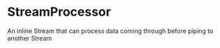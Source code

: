 StreamProcessor
===============

An inline Stream that can process data coming through before piping to another Stream